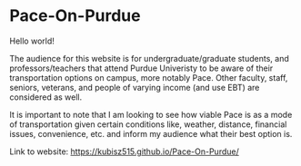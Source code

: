 # Pace-On-Purdue
Hello world! 

The audience for this website is for undergraduate/graduate students, and professors/teachers that attend Purdue Univeristy to be aware of their transportation options on campus, more notably Pace. Other faculty, staff, seniors, veterans, and people of varying income (and use EBT) are considered as well. 

It is important to note that I am looking to see how viable Pace is as a mode of transportation given certain conditions like, weather, distance, financial issues, convenience, etc. and inform my audience what their best option is.

Link to website: https://kubisz515.github.io/Pace-On-Purdue/
